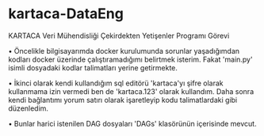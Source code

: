 # kartaca-DataEng
KARTACA Veri Mühendisliği Çekirdekten Yetişenler Programı Görevi

 • Öncelikle bilgisayarımda docker kurulumunda sorunlar yaşadığımdan kodları docker üzerinde çalıştıramadığımı belirtmek isterim. Fakat 'main.py' isimli dosyadaki kodlar
 talimatları yerine getirmekte.
 
 • İkinci olarak kendi kullandığım sql editörü 'kartaca'yı şifre olarak kullanmama izin vermedi ben de 'kartaca.123' olarak kullandım. Daha sonra kendi bağlantımı yorum
 satırı olarak işaretleyip kodu talimatlardaki gibi düzenledim.
 
 • Bunlar harici istenilen DAG dosyaları 'DAGs' klasörünün içerisinde mevcut.
